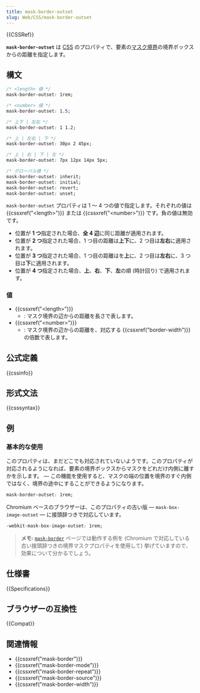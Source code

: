 ```yaml
---
title: mask-border-outset
slug: Web/CSS/mask-border-outset
---
```


{{CSSRef}}

**`mask-border-outset`** は [CSS](/ja/docs/Web/CSS) のプロパティで、要素の[マスク境界](/ja/docs/Web/CSS/mask-border)の境界ボックスからの距離を指定します。

## 構文

```css
/* <length> 値 */
mask-border-outset: 1rem;

/* <number> 値 */
mask-border-outset: 1.5;

/* 上下 | 左右 */
mask-border-outset: 1 1.2;

/* 上 | 左右 | 下 */
mask-border-outset: 30px 2 45px;

/* 上 | 右 | 下 | 左 */
mask-border-outset: 7px 12px 14px 5px;

/* グローバル値 */
mask-border-outset: inherit;
mask-border-outset: initial;
mask-border-outset: revert;
mask-border-outset: unset;
```

`mask-border-outset` プロパティは 1 ～ 4 つの値で指定します。それぞれの値は {{cssxref("&lt;length&gt;")}} または {{cssxref("&lt;number&gt;")}} です。負の値は無効です。

- 位置が **1 つ**指定された場合、**全 4 辺**に同じ距離が適用されます。
- 位置が **2 つ**指定された場合、1 つ目の距離は**上下**に、2 つ目は**左右**に適用されます。
- 位置が **3 つ**指定された場合、1 つ目の距離はを**上**に、2 つ目は**左右**に、3 つ目は**下**に適用されます。
- 位置が **4 つ**指定された場合、**上**、**右**、**下**、**左**の順 (時計回り) で適用されます。

### 値

- {{cssxref("&lt;length&gt;")}}
  - : マスク境界の辺からの距離を長さで表します。
- {{cssxref("&lt;number&gt;")}}
  - : マスク境界の辺からの距離を、対応する {{cssxref("border-width")}} の倍数で表します。

## 公式定義

{{cssinfo}}

## 形式文法

{{csssyntax}}

## 例

### 基本的な使用

このプロパティは、まだどこでも対応されていないようです。このプロパティが対応されるようになれば、要素の境界ボックスからマスクをどれだけ内側に離すかを示します。 — この機能を使用すると、マスクの端の位置を境界のすぐ内側ではなく、境界の途中にすることができるようになります。

```css
mask-border-outset: 1rem;
```

Chromium ベースのブラウザーは、このプロパティの古い版 — `mask-box-image-outset` — に接頭辞つきで対応しています。

```css
-webkit-mask-box-image-outset: 1rem;
```

> **メモ:** [`mask-border`](/ja/docs/Web/CSS/mask-border) ページでは動作する例を (Chromium で対応している古い接頭辞つきの境界マスクプロパティを使用して) 挙げていますので、効果について分かるでしょう。

## 仕様書

{{Specifications}}

## ブラウザーの互換性

{{Compat}}

## 関連情報

- {{cssxref("mask-border")}}
- {{cssxref("mask-border-mode")}}
- {{cssxref("mask-border-repeat")}}
- {{cssxref("mask-border-source")}}
- {{cssxref("mask-border-width")}}
